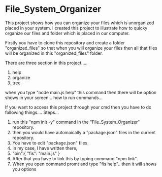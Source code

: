 # File_System_Organizer
This project shows how you can organize your files which is unorganized placed in your system.
I created this project to illustrate how to quicky organize our files and folder which is placed in our computer.

Firstly you have to clone this repository and create a folder "organized_files" so that when you will organize your files then
all that files will be organized in this "organized_files" folder.

There are three section in this project.....
1. help
2. organize
3. tree

when you type "node main.js help" this command then there will be option shows in your screen... how to run commands...


If you want to access this project through your cmd then you have to do following things....
Steps...
1. run this "npm init -y" command in the "File_System_Organizer" repository.
2. then you would have automaically a "package.json" files in the current repository.
3. You have to edit "package.json" files.
4. In my case, I have written there, 
5. "bin":{
    "fis": "main.js"
  }
6. After that you have to link this by typing command "npm link".
7. When you open command promt and type "fis help".. then it will shows you options

